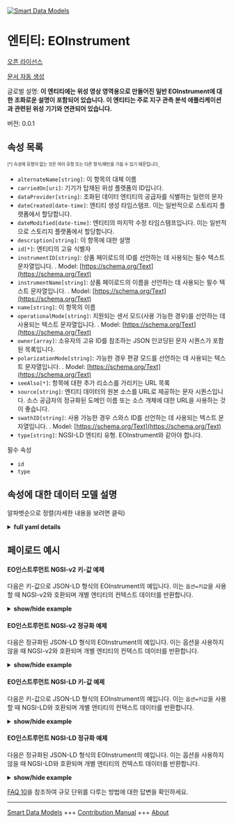 <!-- 10-Header -->    
[![Smart Data Models](https://smartdatamodels.org/wp-content/uploads/2022/01/SmartDataModels_logo.png "Logo")](https://smartdatamodels.org)    
엔티티: EOInstrument    
=================<!-- /10-Header -->    
<!-- 15-License -->    
[오픈 라이선스](https://github.com/smart-data-models//dataModel.SatelliteImagery/blob/master/EOInstrument/LICENSE.md)    
[문서 자동 생성](https://docs.google.com/presentation/d/e/2PACX-1vTs-Ng5dIAwkg91oTTUdt8ua7woBXhPnwavZ0FxgR8BsAI_Ek3C5q97Nd94HS8KhP-r_quD4H0fgyt3/pub?start=false&loop=false&delayms=3000#slide=id.gb715ace035_0_60)    
<!-- /15-License -->    
<!-- 20-Description -->    
글로벌 설명: **이 엔티티에는 위성 영상 영역용으로 만들어진 일반 EOInstrument에 대한 조화로운 설명이 포함되어 있습니다. 이 엔티티는 주로 지구 관측 분석 애플리케이션과 관련된 위성 기기와 연관되어 있습니다.**    
버전: 0.0.1    
<!-- /20-Description -->    
<!-- 30-PropertiesList -->    
## 속성 목록    
<sup><sub>[*] 속성에 유형이 없는 것은 여러 유형 또는 다른 형식/패턴을 가질 수 있기 때문입니다</sub></sup>.    
- `alternateName[string]`: 이 항목의 대체 이름  - `carriedOn[uri]`: 기기가 탑재된 위성 플랫폼의 ID입니다.  - `dataProvider[string]`: 조화된 데이터 엔티티의 공급자를 식별하는 일련의 문자  - `dateCreated[date-time]`: 엔티티 생성 타임스탬프. 이는 일반적으로 스토리지 플랫폼에서 할당합니다.  - `dateModified[date-time]`: 엔티티의 마지막 수정 타임스탬프입니다. 이는 일반적으로 스토리지 플랫폼에서 할당합니다.  - `description[string]`: 이 항목에 대한 설명  - `id[*]`: 엔티티의 고유 식별자  - `instrumentID[string]`: 상품 페이로드의 ID를 선언하는 데 사용되는 필수 텍스트 문자열입니다.  . Model: [https://schema.org/Text](https://schema.org/Text)- `instrumentName[string]`: 상품 페이로드의 이름을 선언하는 데 사용되는 필수 텍스트 문자열입니다.  . Model: [https://schema.org/Text](https://schema.org/Text)- `name[string]`: 이 항목의 이름  - `operationalMode[string]`: 지원되는 센서 모드(사용 가능한 경우)를 선언하는 데 사용되는 텍스트 문자열입니다.  . Model: [https://schema.org/Text](https://schema.org/Text)- `owner[array]`: 소유자의 고유 ID를 참조하는 JSON 인코딩된 문자 시퀀스가 포함된 목록입니다.  - `polarizationMode[string]`: 가능한 경우 편광 모드를 선언하는 데 사용되는 텍스트 문자열입니다.  . Model: [https://schema.org/Text](https://schema.org/Text)- `seeAlso[*]`: 항목에 대한 추가 리소스를 가리키는 URL 목록  - `source[string]`: 엔티티 데이터의 원본 소스를 URL로 제공하는 문자 시퀀스입니다. 소스 공급자의 정규화된 도메인 이름 또는 소스 개체에 대한 URL을 사용하는 것이 좋습니다.  - `swathID[string]`: 사용 가능한 경우 스와스 ID를 선언하는 데 사용되는 텍스트 문자열입니다.  . Model: [https://schema.org/Text](https://schema.org/Text)- `type[string]`: NGSI-LD 엔티티 유형. EOInstrument와 같아야 합니다.  <!-- /30-PropertiesList -->    
<!-- 35-RequiredProperties -->    
필수 속성    
- `id`  - `type`  <!-- /35-RequiredProperties -->    
<!-- 40-RequiredProperties -->    
<!-- /40-RequiredProperties -->    
<!-- 50-DataModelHeader -->    
## 속성에 대한 데이터 모델 설명    
알파벳순으로 정렬(자세한 내용을 보려면 클릭)    
<!-- /50-DataModelHeader -->    
<!-- 60-ModelYaml -->    
<details><summary><strong>full yaml details</strong></summary>      
```yaml    
EOInstrument:      
  description: This entity contains a harmonised description of a generic EOInstrument made for the Satellite Imagerry domain. This entity is primarily associated with the satellite instruments related to Earth Observation Analysis applications.      
  properties:      
    alternateName:      
      description: An alternative name for this item      
      type: string      
      x-ngsi:      
        type: Property      
    carriedOn:      
      description: The ID of the satellite platform that the instrument is carried on      
      format: uri      
      type: string      
      x-ngsi:      
        type: Relationship      
    dataProvider:      
      description: A sequence of characters identifying the provider of the harmonised data entity      
      type: string      
      x-ngsi:      
        type: Property      
    dateCreated:      
      description: Entity creation timestamp. This will usually be allocated by the storage platform      
      format: date-time      
      type: string      
      x-ngsi:      
        type: Property      
    dateModified:      
      description: Timestamp of the last modification of the entity. This will usually be allocated by the storage platform      
      format: date-time      
      type: string      
      x-ngsi:      
        type: Property      
    description:      
      description: A description of this item      
      type: string      
      x-ngsi:      
        type: Property      
    id:      
      anyOf:      
        - description: Identifier format of any NGSI entity      
          maxLength: 256      
          minLength: 1      
          pattern: ^[\w\-\.\{\}\$\+\*\[\]`|~^@!,:\\]+$      
          type: string      
          x-ngsi:      
            type: Property      
        - description: Identifier format of any NGSI entity      
          format: uri      
          type: string      
          x-ngsi:      
            type: Property      
      description: Unique identifier of the entity      
      x-ngsi:      
        type: Property      
    instrumentID:      
      description: A mandatory text string used to declare the ID of the instrument payload      
      type: string      
      x-ngsi:      
        model: https://schema.org/Text      
        type: Property      
    instrumentName:      
      description: A mandatory text string used to declare the name of the instrument payload      
      type: string      
      x-ngsi:      
        model: https://schema.org/Text      
        type: Property      
    name:      
      description: The name of this item      
      type: string      
      x-ngsi:      
        type: Property      
    operationalMode:      
      description: A text string used to declare the supported sensor modes if available      
      type: string      
      x-ngsi:      
        model: https://schema.org/Text      
        type: Property      
    owner:      
      description: A List containing a JSON encoded sequence of characters referencing the unique Ids of the owner(s)      
      items:      
        anyOf:      
          - description: Identifier format of any NGSI entity      
            maxLength: 256      
            minLength: 1      
            pattern: ^[\w\-\.\{\}\$\+\*\[\]`|~^@!,:\\]+$      
            type: string      
            x-ngsi:      
              type: Property      
          - description: Identifier format of any NGSI entity      
            format: uri      
            type: string      
            x-ngsi:      
              type: Property      
        description: Unique identifier of the entity      
        x-ngsi:      
          type: Property      
      type: array      
      x-ngsi:      
        type: Property      
    polarizationMode:      
      description: A text string used to declare the polarization modes if available      
      type: string      
      x-ngsi:      
        model: https://schema.org/Text      
        type: Property      
    seeAlso:      
      description: list of uri pointing to additional resources about the item      
      oneOf:      
        - items:      
            format: uri      
            type: string      
          minItems: 1      
          type: array      
        - format: uri      
          type: string      
      x-ngsi:      
        type: Property      
    source:      
      description: 'A sequence of characters giving the original source of the entity data as a URL. Recommended to be the fully qualified domain name of the source provider, or the URL to the source object'      
      type: string      
      x-ngsi:      
        type: Property      
    swathID:      
      description: A text string used to declare the swath ID if available      
      type: string      
      x-ngsi:      
        model: https://schema.org/Text      
        type: Property      
    type:      
      description: NGSI-LD Entity Type. It must be equal to EOInstrument      
      enum:      
        - EOInstrument      
      type: string      
      x-ngsi:      
        type: Property      
  required:      
    - id      
    - type      
  type: object      
  x-derived-from: ""      
  x-disclaimer: 'Redistribution and use in source and binary forms, with or without modification, are permitted  provided that the license conditions are met. Copyleft (c) 2022 Contributors to Smart Data Models Program'      
  x-license-url: https://github.com/smart-data-models/dataModel.SatelliteImagery/blob/master/EOInstrument/LICENSE.md      
  x-model-schema: https://raw.githubusercontent.com/smart-data-models/dataModel.SatelliteImagery/master/EOInstrument/schema.json      
  x-model-tags: ""      
  x-version: 0.0.1      
```    
</details>      
<!-- /60-ModelYaml -->    
<!-- 70-MiddleNotes -->    
<!-- /70-MiddleNotes -->    
<!-- 80-Examples -->    
## 페이로드 예시    
#### EO인스트루먼트 NGSI-v2 키-값 예제    
다음은 키-값으로 JSON-LD 형식의 EOInstrument의 예입니다. 이는 `옵션=키값`을 사용할 때 NGSI-v2와 호환되며 개별 엔티티의 컨텍스트 데이터를 반환합니다.    
<details><summary><strong>show/hide example</strong></summary>      
```json  
{  
  "id": "urn:ngsi-ld:EOInstrument:154",  
  "type": "EOInstrument",  
  "instrumentID": "OLCI",  
  "instrumentName": "Ocean Land Colour Instrument",  
  "operationalMode": "INS-NOBS",  
  "polarizationMode": "HH+HV",  
  "swathID": "S1",  
  "carriedOn": "urn:ngsi-ld:EOSatellitePlatform:154"  
}  
```  
</details>    
#### EO인스트루먼트 NGSI-v2 정규화 예제    
다음은 정규화된 JSON-LD 형식의 EOInstrument의 예입니다. 이는 옵션을 사용하지 않을 때 NGSI-v2와 호환되며 개별 엔티티의 컨텍스트 데이터를 반환합니다.    
<details><summary><strong>show/hide example</strong></summary>      
```json  
{  
  "id": "urn:ngsi-ld:EOInstrument:154",  
  "type": "EOInstrument",  
  "createdAt": {  
    "type": "DateTime",  
    "value": "2020-03-13T15:42:00Z"  
  },  
  "modifiedAt": {  
    "type": "DateTime",  
    "value": "2020-03-13T15:45:00Z"  
  },  
  "carriedOn": {  
    "type": "Text",  
    "value": "urn:ngsi-ld:EOSatellitePlatform:154"  
  },  
  "instrumentID": {  
    "type": "Text",  
    "value": "MSI"  
  },  
  "instrumentName": {  
    "type": "Text",  
    "value": "Multi-Spectral Instrument"  
  },  
  "swathID": {  
    "type": "Text",  
    "value": "S2"  
  }  
}  
```  
</details>    
#### EO인스트루먼트 NGSI-LD 키-값 예제    
다음은 키-값으로 JSON-LD 형식의 EOInstrument의 예입니다. 이는 `옵션=키값`을 사용할 때 NGSI-LD와 호환되며 개별 엔티티의 컨텍스트 데이터를 반환합니다.    
<details><summary><strong>show/hide example</strong></summary>      
```json  
{  
  "id": "urn:ngsi-ld:EOInstrument:154",  
  "type": "EOInstrument",  
  "carriedOn": "urn:ngsi-ld:EOSatellitePlatform:154",  
  "instrumentID": "MSI",  
  "instrumentName": "Multi-Spectral Instrument",  
  "swathID": "S2",  
  "@context": [  
    "https://raw.githubusercontent.com/smart-data-models/dataModel.SatelliteImagery/master/context.jsonld"  
  ]  
}  
```  
</details>    
#### EO인스트루먼트 NGSI-LD 정규화 예제    
다음은 정규화된 JSON-LD 형식의 EOInstrument의 예입니다. 이는 옵션을 사용하지 않을 때 NGSI-LD와 호환되며 개별 엔티티의 컨텍스트 데이터를 반환합니다.    
<details><summary><strong>show/hide example</strong></summary>      
```json  
{  
    "id": "urn:ngsi-ld:EOInstrument:154",  
    "type": "EOInstrument",  
    "carriedOn": {  
        "type": "Relationship",  
        "object": "urn:ngsi-ld:EOSatellitePlatform:154"  
    },  
    "createdAt": "2020-03-13T15:42:00Z",  
    "instrumentID": {  
        "type": "Property",  
        "value": "SAR-C"  
    },  
    "instrumentName": {  
        "type": "Property",  
        "value": "Synthetic Aperture Radar (C-band)"  
    },  
    "modifiedAt": "2020-03-13T15:45:00Z",  
    "operationalMode": {  
        "type": "Property",  
        "value": "IW"  
    },  
    "polarizaionMode": {  
        "type": "Property",  
        "value": "VV + VH"  
    },  
    "swathID": {  
        "type": "Property",  
        "value": "S1"  
    },  
    "@context": [  
        "https://raw.githubusercontent.com/smart-data-models/dataModel.SatelliteImagery/master/context.jsonld"  
    ]  
}  
```  
</details><!-- /80-Examples -->    
<!-- 90-FooterNotes -->    
<!-- /90-FooterNotes -->    
<!-- 95-Units -->    
[FAQ 10](https://smartdatamodels.org/index.php/faqs/)을 참조하여 규모 단위를 다루는 방법에 대한 답변을 확인하세요.    
<!-- /95-Units -->    
<!-- 97-LastFooter -->    
---    
[Smart Data Models](https://smartdatamodels.org) +++ [Contribution Manual](https://bit.ly/contribution_manual) +++ [About](https://bit.ly/Introduction_SDM)<!-- /97-LastFooter -->    
